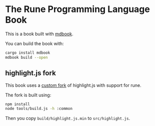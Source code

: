 # The Rune Programming Language Book

This is a book built with [mdbook](https://github.com/rust-lang/mdBook).

You can build the book with:

```bash
cargo install mdbook
mdbook build --open
```

## highlight.js fork

This book uses a [custom fork] of highlight.js with support for rune.

[custom fork]: https://github.com/rune-rs/highlight.js/tree/rune

The fork is built using:

```bash
npm install
node tools/build.js -h :common
```

Then you copy `build/highlight.js.min` to `src/highlight.js`.
